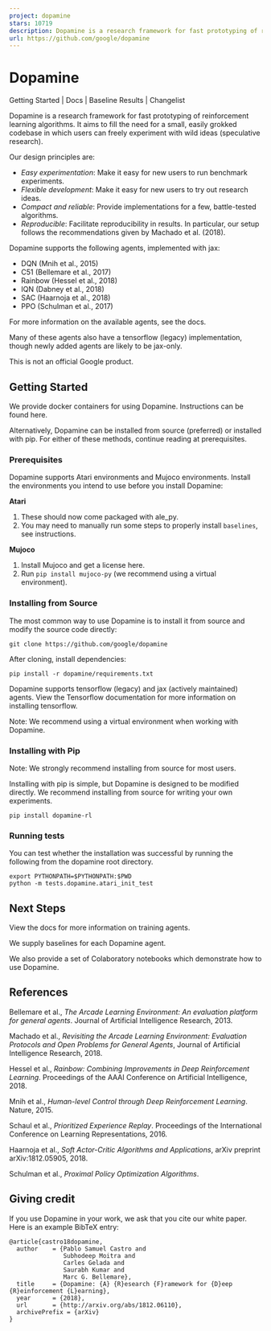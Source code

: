 ```yaml
---
project: dopamine
stars: 10719
description: Dopamine is a research framework for fast prototyping of reinforcement learning algorithms. 
url: https://github.com/google/dopamine
---
```


Dopamine
========

Getting Started | Docs | Baseline Results | Changelist

  
  

Dopamine is a research framework for fast prototyping of reinforcement learning algorithms. It aims to fill the need for a small, easily grokked codebase in which users can freely experiment with wild ideas (speculative research).

Our design principles are:

-   _Easy experimentation_: Make it easy for new users to run benchmark experiments.
-   _Flexible development_: Make it easy for new users to try out research ideas.
-   _Compact and reliable_: Provide implementations for a few, battle-tested algorithms.
-   _Reproducible_: Facilitate reproducibility in results. In particular, our setup follows the recommendations given by Machado et al. (2018).

Dopamine supports the following agents, implemented with jax:

-   DQN (Mnih et al., 2015)
-   C51 (Bellemare et al., 2017)
-   Rainbow (Hessel et al., 2018)
-   IQN (Dabney et al., 2018)
-   SAC (Haarnoja et al., 2018)
-   PPO (Schulman et al., 2017)

For more information on the available agents, see the docs.

Many of these agents also have a tensorflow (legacy) implementation, though newly added agents are likely to be jax-only.

This is not an official Google product.

Getting Started
---------------

We provide docker containers for using Dopamine. Instructions can be found here.

Alternatively, Dopamine can be installed from source (preferred) or installed with pip. For either of these methods, continue reading at prerequisites.

### Prerequisites

Dopamine supports Atari environments and Mujoco environments. Install the environments you intend to use before you install Dopamine:

**Atari**

1.  These should now come packaged with ale\_py.
2.  You may need to manually run some steps to properly install `baselines`, see instructions.

**Mujoco**

1.  Install Mujoco and get a license here.
2.  Run `pip install mujoco-py` (we recommend using a virtual environment).

### Installing from Source

The most common way to use Dopamine is to install it from source and modify the source code directly:

```
git clone https://github.com/google/dopamine
```

After cloning, install dependencies:

```
pip install -r dopamine/requirements.txt
```

Dopamine supports tensorflow (legacy) and jax (actively maintained) agents. View the Tensorflow documentation for more information on installing tensorflow.

Note: We recommend using a virtual environment when working with Dopamine.

### Installing with Pip

Note: We strongly recommend installing from source for most users.

Installing with pip is simple, but Dopamine is designed to be modified directly. We recommend installing from source for writing your own experiments.

```
pip install dopamine-rl
```

### Running tests

You can test whether the installation was successful by running the following from the dopamine root directory.

```
export PYTHONPATH=$PYTHONPATH:$PWD
python -m tests.dopamine.atari_init_test
```

Next Steps
----------

View the docs for more information on training agents.

We supply baselines for each Dopamine agent.

We also provide a set of Colaboratory notebooks which demonstrate how to use Dopamine.

References
----------

Bellemare et al., _The Arcade Learning Environment: An evaluation platform for general agents_. Journal of Artificial Intelligence Research, 2013.

Machado et al., _Revisiting the Arcade Learning Environment: Evaluation Protocols and Open Problems for General Agents_, Journal of Artificial Intelligence Research, 2018.

Hessel et al., _Rainbow: Combining Improvements in Deep Reinforcement Learning_. Proceedings of the AAAI Conference on Artificial Intelligence, 2018.

Mnih et al., _Human-level Control through Deep Reinforcement Learning_. Nature, 2015.

Schaul et al., _Prioritized Experience Replay_. Proceedings of the International Conference on Learning Representations, 2016.

Haarnoja et al., _Soft Actor-Critic Algorithms and Applications_, arXiv preprint arXiv:1812.05905, 2018.

Schulman et al., _Proximal Policy Optimization Algorithms_.

Giving credit
-------------

If you use Dopamine in your work, we ask that you cite our white paper. Here is an example BibTeX entry:

```
@article{castro18dopamine,
  author    = {Pablo Samuel Castro and
               Subhodeep Moitra and
               Carles Gelada and
               Saurabh Kumar and
               Marc G. Bellemare},
  title     = {Dopamine: {A} {R}esearch {F}ramework for {D}eep {R}einforcement {L}earning},
  year      = {2018},
  url       = {http://arxiv.org/abs/1812.06110},
  archivePrefix = {arXiv}
}
```
